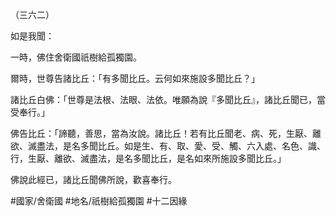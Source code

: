 （三六二）

如是我聞：

一時，佛住舍衛國祇樹給孤獨園。

爾時，世尊告諸比丘：「有多聞比丘。云何如來施設多聞比丘？」

諸比丘白佛：「世尊是法根、法眼、法依。唯願為說『多聞比丘』，諸比丘聞已，當受奉行。」

佛告比丘：「諦聽，善思，當為汝說。諸比丘！若有比丘聞老、病、死，生厭、離欲、滅盡法，是名多聞比丘。如是生、有、取、愛、受、觸、六入處、名色、識、行，生厭、離欲、滅盡法，是名多聞比丘，是名如來所施設多聞比丘。」

佛說此經已，諸比丘聞佛所說，歡喜奉行。

#國家/舍衛國
#地名/祇樹給孤獨園
#十二因緣
